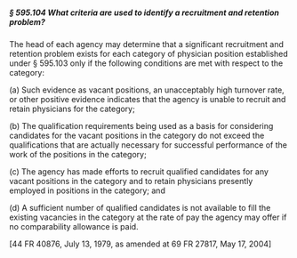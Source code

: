 ##### § 595.104 What criteria are used to identify a recruitment and retention problem? #####

The head of each agency may determine that a significant recruitment and retention problem exists for each category of physician position established under § 595.103 only if the following conditions are met with respect to the category:

(a) Such evidence as vacant positions, an unacceptably high turnover rate, or other positive evidence indicates that the agency is unable to recruit and retain physicians for the category;

(b) The qualification requirements being used as a basis for considering candidates for the vacant positions in the category do not exceed the qualifications that are actually necessary for successful performance of the work of the positions in the category;

(c) The agency has made efforts to recruit qualified candidates for any vacant positions in the category and to retain physicians presently employed in positions in the category; and

(d) A sufficient number of qualified candidates is not available to fill the existing vacancies in the category at the rate of pay the agency may offer if no comparability allowance is paid.

[44 FR 40876, July 13, 1979, as amended at 69 FR 27817, May 17, 2004]